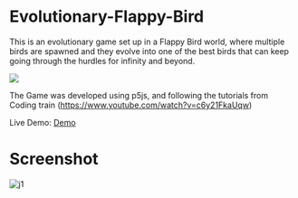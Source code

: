 # Evolutionary-Flappy-Bird

This is an evolutionary game set up in a Flappy Bird world, where multiple birds are spawned and they evolve into one of the best birds that can keep going through the hurdles for infinity and beyond.

![](https://i.colnect.net/f/3766/095/Buzz-Lightyear-to-infinity-and-beyond.jpg)

The Game was developed using p5js, and following the tutorials from Coding train (https://www.youtube.com/watch?v=c6y21FkaUqw)

Live Demo: [Demo](https://editor.p5js.org/b-yogesh/present/VLRGtg84Q)

# Screenshot
![j1](https://user-images.githubusercontent.com/22027039/119660535-a96a7a00-be2f-11eb-8970-3ae18b27bf34.PNG)
